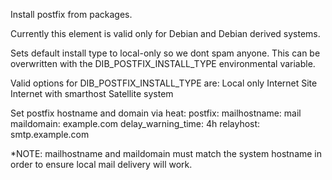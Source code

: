 Install postfix from packages.

Currently this element is valid only for Debian and Debian derived systems.

Sets default install type to local-only so we dont spam anyone. This can be
overwritten with the DIB_POSTFIX_INSTALL_TYPE environmental variable.

Valid options for DIB_POSTFIX_INSTALL_TYPE are:
    Local only
    Internet Site
    Internet with smarthost
    Satellite system

Set postfix hostname and domain via heat:
    postfix:
      mailhostname: mail
      maildomain: example.com
      delay_warning_time: 4h
      relayhost: smtp.example.com

*NOTE: mailhostname and maildomain must match the system hostname in order to
ensure local mail delivery will work.
